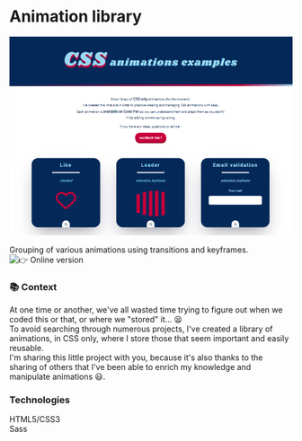 # Animation library

![Web site screenshot](./public/images/css-animations.png)

Grouping of various animations using transitions and keyframes.<br>
![👉 Online version](https://css-animations-ac4dd.web.app/)

### 📚 Context

At one time or another, we've all wasted time trying to figure out when we coded this or that, or where we "stored" it... 😫 <br>
To avoid searching through numerous projects, I've created a library of animations, in CSS only, where I store those that seem important and easily reusable. <br>
I'm sharing this little project with you, because it's also thanks to the sharing of others that I've been able to enrich my knowledge and manipulate animations 😃. <br>

### Technologies

HTML5/CSS3 <br>
Sass
